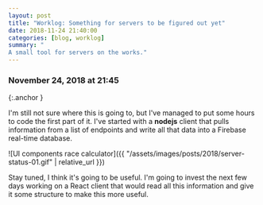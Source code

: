 ```yaml
---
layout: post
title: "Worklog: Something for servers to be figured out yet"
date: 2018-11-24 21:40:00
categories: [blog, worklog]
summary: "
A small tool for servers on the works."
---
```


### November 24, 2018 at 21:45
{:.anchor }

I'm still not sure where this is going to, but I've managed to put some hours to code the first part of it. I've started with a **nodejs** client that pulls information from a list of endpoints and write all that data into a Firebase real-time database.

![UI components race calculator]({{ "/assets/images/posts/2018/server-status-01.gif" | relative_url }})

Stay tuned, I think it's going to be useful. I'm going to invest the next few days working on a React client that would read all this information and give it some structure to make this more useful.